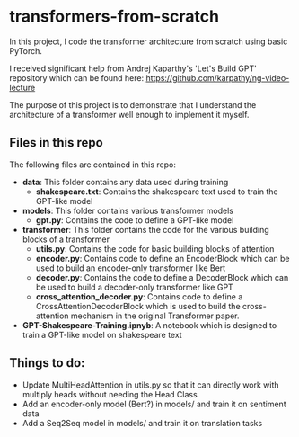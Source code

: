 # transformers-from-scratch

In this project, I code the transformer architecture from scratch using basic PyTorch.

I received significant help from Andrej Kaparthy's 'Let's Build GPT' repository which can be found here: https://github.com/karpathy/ng-video-lecture

The purpose of this project is to demonstrate that I understand the architecture of a transformer well enough to implement it myself.

## Files in this repo

The following files are contained in this repo:

* **data**: This folder contains any data used during training
    * **shakespeare.txt**: Contains the shakespeare text used to train the GPT-like model
* **models**: This folder contains various transformer models
    * **gpt.py**: Contains the code to define a GPT-like model
*  **transformer**: This folder contains the code for the various building blocks of a transformer
    * **utils.py**: Contains the code for basic building blocks of attention
    *  **encoder.py**: Contains code to define an EncoderBlock which can be used to build an encoder-only transformer like Bert
    *  **decoder.py**: Contains the code to define a DecoderBlock which can be used to build a decoder-only transformer like GPT
    *  **cross_attention_decoder.py**: Contains code to define a CrossAttentionDecoderBlock which is used to build the cross-attention mechanism in the original Transformer paper.
* **GPT-Shakespeare-Training.ipnyb**: A notebook which is designed to train a GPT-like model on shakespeare text

## Things to do:

* Update MultiHeadAttention in utils.py so that it can directly work with multiply heads without needing the Head Class
* Add an encoder-only model (Bert?) in models/ and train it on sentiment data
* Add a Seq2Seq model in models/ and train it on translation tasks
